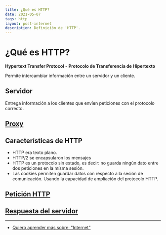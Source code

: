 ```yaml
---
title: ¿Qué es HTTP?
date: 2021-05-07
tags: http
layout: post-internet
description: Definición de 'HTTP'.
---
```


# ¿Qué es HTTP?

**Hypertext Transfer Protocol** - **Protocolo de Transferencia de Hipertexto**

Permite intercambiar información entre un servidor y un cliente.

## Servidor
Entrega información a los clientes que envíen peticiones con el protocolo correcto.

## [Proxy](que-es-proxy)

## Características de HTTP
- HTTP era texto plano.
- HTTP/2 se encapsularon los mensajes
- HTTP es un protocolo sin estado, es decir: no guarda ningún dato entre dos peticiones en la mísma sesión. 
- Las cookies permiten guardar datos con respecto a la sesión de comunicación. Usando la capacidad de ampliación del protocolo HTTP.

## [Petición HTTP](que-es-una-peticion-http)
## [Respuesta del servidor](respuesta-del-servidor-http)

***

- [Quiero aprender más sobre: "Internet"](../00/internet)
